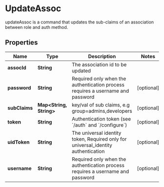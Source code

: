 

# UpdateAssoc

updateAssoc is a command that updates the sub-claims of an association between role and auth method.
## Properties

Name | Type | Description | Notes
------------ | ------------- | ------------- | -------------
**assocId** | **String** | The association id to be updated | 
**password** | **String** | Required only when the authentication process requires a username and password |  [optional]
**subClaims** | **Map&lt;String, String&gt;** | key/val of sub claims, e.g group&#x3D;admins,developers |  [optional]
**token** | **String** | Authentication token (see &#x60;/auth&#x60; and &#x60;/configure&#x60;) |  [optional]
**uidToken** | **String** | The universal identity token, Required only for universal_identity authentication |  [optional]
**username** | **String** | Required only when the authentication process requires a username and password |  [optional]



